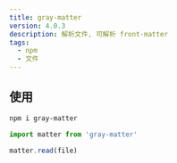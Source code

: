 ```yaml
---
title: gray-matter
version: 4.0.3
description: 解析文件, 可解析 front-matter
tags: 
  - npm
  - 文件
---
```


## 使用

```bash
npm i gray-matter
```
```js
import matter from 'gray-matter'

matter.read(file)
```

